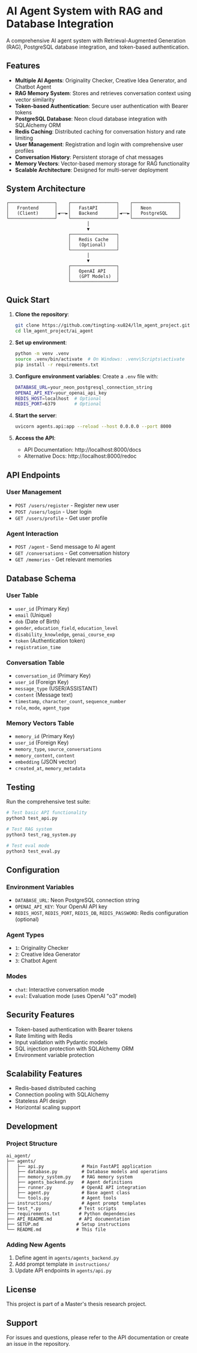 # AI Agent System with RAG and Database Integration

A comprehensive AI agent system with Retrieval-Augmented Generation (RAG), PostgreSQL database integration, and token-based authentication.

## Features

- **Multiple AI Agents**: Originality Checker, Creative Idea Generator, and Chatbot Agent
- **RAG Memory System**: Stores and retrieves conversation context using vector similarity
- **Token-based Authentication**: Secure user authentication with Bearer tokens
- **PostgreSQL Database**: Neon cloud database integration with SQLAlchemy ORM
- **Redis Caching**: Distributed caching for conversation history and rate limiting
- **User Management**: Registration and login with comprehensive user profiles
- **Conversation History**: Persistent storage of chat messages
- **Memory Vectors**: Vector-based memory storage for RAG functionality
- **Scalable Architecture**: Designed for multi-server deployment

## System Architecture

```
┌─────────────────┐    ┌─────────────────┐    ┌─────────────────┐
│   Frontend      │    │   FastAPI       │    │   Neon          │
│   (Client)      │◄──►│   Backend       │◄──►│   PostgreSQL    │
└─────────────────┘    └─────────────────┘    └─────────────────┘
                              │
                              ▼
                       ┌─────────────────┐
                       │   Redis Cache   │
                       │   (Optional)    │
                       └─────────────────┘
                              │
                              ▼
                       ┌─────────────────┐
                       │   OpenAI API    │
                       │   (GPT Models)  │
                       └─────────────────┘
```

## Quick Start

1. **Clone the repository**:
   ```bash
   git clone https://github.com/tingting-xu824/llm_agent_project.git
   cd llm_agent_project/ai_agent
   ```

2. **Set up environment**:
   ```bash
   python -m venv .venv
   source .venv/bin/activate  # On Windows: .venv\Scripts\activate
   pip install -r requirements.txt
   ```

3. **Configure environment variables**:
   Create a `.env` file with:
   ```bash
   DATABASE_URL=your_neon_postgresql_connection_string
   OPENAI_API_KEY=your_openai_api_key
   REDIS_HOST=localhost  # Optional
   REDIS_PORT=6379       # Optional
   ```

4. **Start the server**:
   ```bash
   uvicorn agents.api:app --reload --host 0.0.0.0 --port 8000
   ```

5. **Access the API**:
   - API Documentation: http://localhost:8000/docs
   - Alternative Docs: http://localhost:8000/redoc

## API Endpoints

### User Management
- `POST /users/register` - Register new user
- `POST /users/login` - User login
- `GET /users/profile` - Get user profile

### Agent Interaction
- `POST /agent` - Send message to AI agent
- `GET /conversations` - Get conversation history
- `GET /memories` - Get relevant memories

## Database Schema

### User Table
- `user_id` (Primary Key)
- `email` (Unique)
- `dob` (Date of Birth)
- `gender`, `education_field`, `education_level`
- `disability_knowledge`, `genai_course_exp`
- `token` (Authentication token)
- `registration_time`

### Conversation Table
- `conversation_id` (Primary Key)
- `user_id` (Foreign Key)
- `message_type` (USER/ASSISTANT)
- `content` (Message text)
- `timestamp`, `character_count`, `sequence_number`
- `role`, `mode`, `agent_type`

### Memory Vectors Table
- `memory_id` (Primary Key)
- `user_id` (Foreign Key)
- `memory_type`, `source_conversations`
- `memory_content`, `content`
- `embedding` (JSON vector)
- `created_at`, `memory_metadata`

## Testing

Run the comprehensive test suite:

```bash
# Test basic API functionality
python3 test_api.py

# Test RAG system
python3 test_rag_system.py

# Test eval mode
python3 test_eval.py
```

## Configuration

### Environment Variables
- `DATABASE_URL`: Neon PostgreSQL connection string
- `OPENAI_API_KEY`: Your OpenAI API key
- `REDIS_HOST`, `REDIS_PORT`, `REDIS_DB`, `REDIS_PASSWORD`: Redis configuration (optional)

### Agent Types
- `1`: Originality Checker
- `2`: Creative Idea Generator  
- `3`: Chatbot Agent

### Modes
- `chat`: Interactive conversation mode
- `eval`: Evaluation mode (uses OpenAI "o3" model)

## Security Features

- Token-based authentication with Bearer tokens
- Rate limiting with Redis
- Input validation with Pydantic models
- SQL injection protection with SQLAlchemy ORM
- Environment variable protection

## Scalability Features

- Redis-based distributed caching
- Connection pooling with SQLAlchemy
- Stateless API design
- Horizontal scaling support

## Development

### Project Structure
```
ai_agent/
├── agents/
│   ├── api.py              # Main FastAPI application
│   ├── database.py         # Database models and operations
│   ├── memory_system.py    # RAG memory system
│   ├── agents_backend.py   # Agent definitions
│   ├── runner.py           # OpenAI API integration
│   ├── agent.py            # Base agent class
│   └── tools.py            # Agent tools
├── instructions/           # Agent prompt templates
├── test_*.py              # Test scripts
├── requirements.txt       # Python dependencies
├── API_README.md          # API documentation
├── SETUP.md              # Setup instructions
└── README.md             # This file
```

### Adding New Agents
1. Define agent in `agents/agents_backend.py`
2. Add prompt template in `instructions/`
3. Update API endpoints in `agents/api.py`

## License

This project is part of a Master's thesis research project.

## Support

For issues and questions, please refer to the API documentation or create an issue in the repository.
